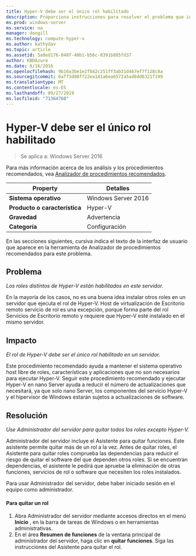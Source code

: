 ```yaml
---
title: Hyper-V debe ser el único rol habilitado
description: Proporciona instrucciones para resolver el problema que informa esta regla de Analizador de procedimientos recomendados.
ms.prod: windows-server
ms.service: na
manager: dongill
ms.technology: compute-hyper-v
ms.author: kathydav
ms.topic: article
ms.assetid: 5a0ed176-048f-40b1-b56c-8391b805fd37
author: KBDAzure
ms.date: 8/16/2016
ms.openlocfilehash: 9b16a3be1e2f842c251ff3ab31d467ef7f128c8a
ms.sourcegitcommit: 6aff3d88ff22ea141a6ea6572a5ad8dd6321f199
ms.translationtype: MT
ms.contentlocale: es-ES
ms.lasthandoff: 09/27/2019
ms.locfileid: "71364760"
---
```

# <a name="hyper-v-should-be-the-only-enabled-role"></a>Hyper-V debe ser el único rol habilitado

>Se aplica a: Windows Server 2016

Para más información acerca de los análisis y los procedimientos recomendados, vea [Analizador de procedimientos recomendados](https://go.microsoft.com/fwlink/?LinkId=122786).  
  
|Property|Detalles|  
|-|-|  
|**Sistema operativo**|Windows Server 2016|  
|**Producto o característica**|Hyper-V|  
|**Gravedad**|Advertencia|  
|**Categoría**|Configuración|  
  
En las secciones siguientes, cursiva indica el texto de la interfaz de usuario que aparece en la herramienta de Analizador de procedimientos recomendados para este problema.  
  
## <a name="issue"></a>Problema  
  
*Los roles distintos de Hyper-V están habilitados en este servidor.*  
  
En la mayoría de los casos, no es una buena idea instalar otros roles en un servidor que ejecuta el rol de Hyper-V. Host de virtualización de Escritorio remoto servicio de rol es una excepción, porque forma parte del rol Servicios de Escritorio remoto y requiere que Hyper-V esté instalado en el mismo servidor.  
  
## <a name="impact"></a>Impacto  
  
*El rol de Hyper-V debe ser el único rol habilitado en un servidor.*  
  
Este procedimiento recomendado ayuda a mantener el sistema operativo host libre de roles, características y aplicaciones que no son necesarios para ejecutar Hyper-V. Seguir este procedimiento recomendado y ejecutar Hyper-V en nano Server ayuda a reducir el número de actualizaciones que necesitará, ya que solo nano Server, los componentes del servicio Hyper-V y el hipervisor de Windows estarán sujetos a actualizaciones de software.  
  
## <a name="resolution"></a>Resolución  
  
*Use Administrador del servidor para quitar todos los roles excepto Hyper-V.*  
  
Administrador del servidor incluye el Asistente para quitar funciones. Este asistente permite quitar más de un rol a la vez. Antes de quitar roles, el Asistente para quitar roles comprueba las dependencias para reducir el riesgo de quitar el software del que dependen otros roles. Si se encuentran dependencias, el asistente le pedirá que apruebe la eliminación de otras funciones, servicios de rol o software que necesiten los roles instalados.   
  
Para usar Administrador del servidor, debe haber iniciado sesión en el equipo como administrador.  
  
#### <a name="to-remove-a-role"></a>Para quitar un rol  
  
1.  Abra Administrador del servidor mediante accesos directos en el menú **Inicio** , en la barra de tareas de Windows o en herramientas administrativas.  
2.   En el área **Resumen de funciones** de la ventana principal de administrador del servidor, haga clic en **quitar funciones**. Siga las instrucciones del Asistente para quitar el rol.   
  
  
  


